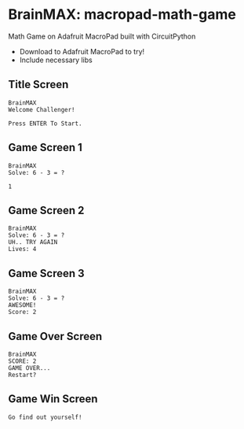 # BrainMAX: macropad-math-game
Math Game on Adafruit MacroPad built with CircuitPython

- Download to Adafruit MacroPad to try!
- Include necessary libs

## Title Screen

```
BrainMAX
Welcome Challenger!

Press ENTER To Start.
```

## Game Screen 1

```
BrainMAX
Solve: 6 - 3 = ?

1
```

## Game Screen 2

```
BrainMAX
Solve: 6 - 3 = ?
UH.. TRY AGAIN
Lives: 4
```

## Game Screen 3

```
BrainMAX
Solve: 6 - 3 = ?
AWESOME!
Score: 2
```

## Game Over Screen

```
BrainMAX
SCORE: 2
GAME OVER...
Restart?
```

## Game Win Screen

```
Go find out yourself!
```